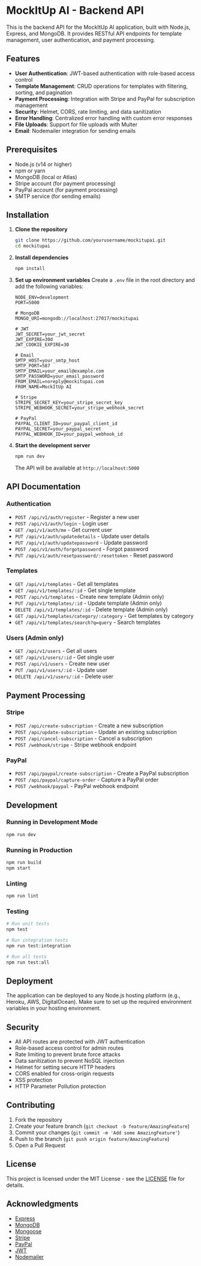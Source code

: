 # MockItUp AI - Backend API

This is the backend API for the MockItUp AI application, built with Node.js, Express, and MongoDB. It provides RESTful API endpoints for template management, user authentication, and payment processing.

## Features

- **User Authentication**: JWT-based authentication with role-based access control
- **Template Management**: CRUD operations for templates with filtering, sorting, and pagination
- **Payment Processing**: Integration with Stripe and PayPal for subscription management
- **Security**: Helmet, CORS, rate limiting, and data sanitization
- **Error Handling**: Centralized error handling with custom error responses
- **File Uploads**: Support for file uploads with Multer
- **Email**: Nodemailer integration for sending emails

## Prerequisites

- Node.js (v14 or higher)
- npm or yarn
- MongoDB (local or Atlas)
- Stripe account (for payment processing)
- PayPal account (for payment processing)
- SMTP service (for sending emails)

## Installation

1. **Clone the repository**
   ```bash
   git clone https://github.com/yourusername/mockitupai.git
   cd mockitupai
   ```

2. **Install dependencies**
   ```bash
   npm install
   ```

3. **Set up environment variables**
   Create a `.env` file in the root directory and add the following variables:
   ```
   NODE_ENV=development
   PORT=5000
   
   # MongoDB
   MONGO_URI=mongodb://localhost:27017/mockitupai
   
   # JWT
   JWT_SECRET=your_jwt_secret
   JWT_EXPIRE=30d
   JWT_COOKIE_EXPIRE=30
   
   # Email
   SMTP_HOST=your_smtp_host
   SMTP_PORT=587
   SMTP_EMAIL=your_email@example.com
   SMTP_PASSWORD=your_email_password
   FROM_EMAIL=noreply@mockitupai.com
   FROM_NAME=MockItUp AI
   
   # Stripe
   STRIPE_SECRET_KEY=your_stripe_secret_key
   STRIPE_WEBHOOK_SECRET=your_stripe_webhook_secret
   
   # PayPal
   PAYPAL_CLIENT_ID=your_paypal_client_id
   PAYPAL_SECRET=your_paypal_secret
   PAYPAL_WEBHOOK_ID=your_paypal_webhook_id
   ```

4. **Start the development server**
   ```bash
   npm run dev
   ```
   The API will be available at `http://localhost:5000`

## API Documentation

### Authentication

- `POST /api/v1/auth/register` - Register a new user
- `POST /api/v1/auth/login` - Login user
- `GET /api/v1/auth/me` - Get current user
- `PUT /api/v1/auth/updatedetails` - Update user details
- `PUT /api/v1/auth/updatepassword` - Update password
- `POST /api/v1/auth/forgotpassword` - Forgot password
- `PUT /api/v1/auth/resetpassword/:resettoken` - Reset password

### Templates

- `GET /api/v1/templates` - Get all templates
- `GET /api/v1/templates/:id` - Get single template
- `POST /api/v1/templates` - Create new template (Admin only)
- `PUT /api/v1/templates/:id` - Update template (Admin only)
- `DELETE /api/v1/templates/:id` - Delete template (Admin only)
- `GET /api/v1/templates/category/:category` - Get templates by category
- `GET /api/v1/templates/search?q=query` - Search templates

### Users (Admin only)

- `GET /api/v1/users` - Get all users
- `GET /api/v1/users/:id` - Get single user
- `POST /api/v1/users` - Create new user
- `PUT /api/v1/users/:id` - Update user
- `DELETE /api/v1/users/:id` - Delete user

## Payment Processing

### Stripe

- `POST /api/create-subscription` - Create a new subscription
- `POST /api/update-subscription` - Update an existing subscription
- `POST /api/cancel-subscription` - Cancel a subscription
- `POST /webhook/stripe` - Stripe webhook endpoint

### PayPal

- `POST /api/paypal/create-subscription` - Create a PayPal subscription
- `POST /api/paypal/capture-order` - Capture a PayPal order
- `POST /webhook/paypal` - PayPal webhook endpoint

## Development

### Running in Development Mode

```bash
npm run dev
```

### Running in Production

```bash
npm run build
npm start
```

### Linting

```bash
npm run lint
```

### Testing

```bash
# Run unit tests
npm test

# Run integration tests
npm run test:integration

# Run all tests
npm run test:all
```

## Deployment

The application can be deployed to any Node.js hosting platform (e.g., Heroku, AWS, DigitalOcean). Make sure to set up the required environment variables in your hosting environment.

## Security

- All API routes are protected with JWT authentication
- Role-based access control for admin routes
- Rate limiting to prevent brute force attacks
- Data sanitization to prevent NoSQL injection
- Helmet for setting secure HTTP headers
- CORS enabled for cross-origin requests
- XSS protection
- HTTP Parameter Pollution protection

## Contributing

1. Fork the repository
2. Create your feature branch (`git checkout -b feature/AmazingFeature`)
3. Commit your changes (`git commit -m 'Add some AmazingFeature'`)
4. Push to the branch (`git push origin feature/AmazingFeature`)
5. Open a Pull Request

## License

This project is licensed under the MIT License - see the [LICENSE](LICENSE) file for details.

## Acknowledgments

- [Express](https://expressjs.com/)
- [MongoDB](https://www.mongodb.com/)
- [Mongoose](https://mongoosejs.com/)
- [Stripe](https://stripe.com/)
- [PayPal](https://www.paypal.com/)
- [JWT](https://jwt.io/)
- [Nodemailer](https://nodemailer.com/)
